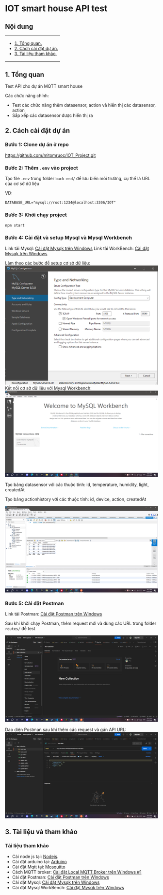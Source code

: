 # IOT smart house API test

## Nội dung

<table>
      <tr>
        <td valign="top">
          <ul>
            <li><a href="#1-tổng-quan">1. Tổng quan.</a></li>
            <li><a href="#2-cách-cài-đặt-dự-án">2. Cách cài đặt dự án.</a></li>
            <li><a href="#3-tài-liệu-và-tham-khảo">3. Tài liệu tham khảo.</a></li>
          </ul>
        </td>
      </tr>
</table>

## 1. Tổng quan

Test API cho dự án MQTT smart house

Các chức năng chính:

- Test các chức năng thêm datasensor, action và hiển thị các datasensor, action
- Sắp xếp các datasensor được hiển thị ra

## 2. Cách cài đặt dự án

### Bước 1: Clone dự án ở repo

https://github.com/mitomruoc/IOT_Project.git

### Bước 2: Thêm `.env` vào project

Tạo file `.env` trong folder `back-end/` để lưu biến môi trường, cụ thể là URL của cơ sở dữ liệu

VD:

```JS
DATABASE_URL="mysql://root:1234@localhost:3306/IOT"
```

### Bước 3: Khởi chạy project
```
npm start
```
### Bước 4: Cài đặt và setup Mysql và Mysql Workbench
Link tải Mysql: [Cài đặt Mysqk trên Windows](https://dev.mysql.com/downloads/mysql/)
Link tải WorkBench: [Cài đặt Mysqk trên Windows](https://dev.mysql.com/downloads/workbench/)

Làm theo các bước để setup cơ sở dữ liệu: ![alt text](Images/image1.png)
Kết nối cơ sở dữ liệu với Mysql Workbench: ![alt text](Images/image2.png)

Tạo bảng datasensor với các thuộc tính: id, temperature, humidity, light, createdAt

Tạo bảng actionhistory với các thuộc tính: id, device, action, createdAt

![alt text](Images/image3.png)

### Bước 5: Cài đặt Postman
Link tải Postman: [Cài đặt Postman trên Windows](https://www.postman.com/downloads/)

Sau khi khởi chạy Postman, thêm request mới và dùng các URL trong folder `routes/` để test

![alt text](Images/image4.png)

Dao diện Postman sau khi thêm các request và gán API URL: ![alt text](Images/image5.png)

## 3. Tài liệu và tham khảo

### Tài liệu tham khảo

- Cài node js tại: [Nodejs](https://nodejs.org/en).
- Cài đặt arduino tại: [Arduino](https://www.arduino.cc/en/software)
- Cài đặt Mqtt tại: [Mosquitto](https://mosquitto.org/download/)
- Cách MQTT broker: [Cài đặt Local MQTT Broker trên Windows #1](https://www.youtube.com/watch?v=xLLFrLhegcw)
- Cài đặt Postman: [Cài đặt Postman trên Windows](https://www.postman.com/downloads/)
- Cài đặt Mysql: [Cài đặt Mysqk trên Windows](https://dev.mysql.com/downloads/mysql/)
- Cài đặt Mysql WorkBench: [Cài đặt Mysqk trên Windows](https://dev.mysql.com/downloads/workbench/)
